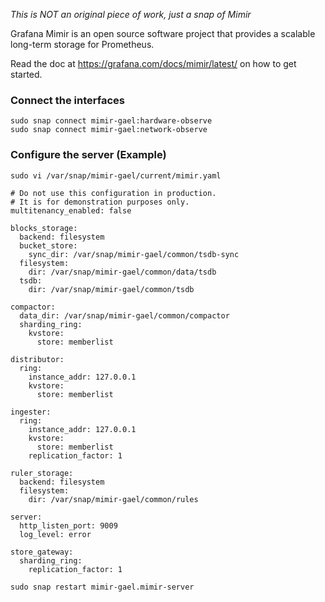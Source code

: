 _This is NOT an original piece of work, just a snap of Mimir_

Grafana Mimir is an open source software project that provides a scalable long-term storage for Prometheus.

Read the doc at https://grafana.com/docs/mimir/latest/ on how to get started.

### Connect the interfaces

```
sudo snap connect mimir-gael:hardware-observe
sudo snap connect mimir-gael:network-observe
```

### Configure the server (Example)

```
sudo vi /var/snap/mimir-gael/current/mimir.yaml

# Do not use this configuration in production.
# It is for demonstration purposes only.
multitenancy_enabled: false

blocks_storage:
  backend: filesystem
  bucket_store:
    sync_dir: /var/snap/mimir-gael/common/tsdb-sync
  filesystem:
    dir: /var/snap/mimir-gael/common/data/tsdb
  tsdb:
    dir: /var/snap/mimir-gael/common/tsdb

compactor:
  data_dir: /var/snap/mimir-gael/common/compactor
  sharding_ring:
    kvstore:
      store: memberlist

distributor:
  ring:
    instance_addr: 127.0.0.1
    kvstore:
      store: memberlist

ingester:
  ring:
    instance_addr: 127.0.0.1
    kvstore:
      store: memberlist
    replication_factor: 1

ruler_storage:
  backend: filesystem
  filesystem:
    dir: /var/snap/mimir-gael/common/rules

server:
  http_listen_port: 9009
  log_level: error

store_gateway:
  sharding_ring:
    replication_factor: 1

sudo snap restart mimir-gael.mimir-server
```

